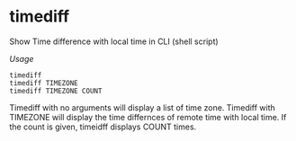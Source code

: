 # timediff
Show Time difference with local time in CLI (shell script)

*Usage*

    timediff
    timediff TIMEZONE
    timediff TIMEZONE COUNT

Timediff with no arguments will display a list of time zone.
Timediff with TIMEZONE will display the time differnces of remote time with local time.
If the count is given, timeidff displays COUNT times.
